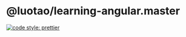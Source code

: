 # @luotao/learning-angular.master

<a href="https://prettier.io/"><img alt="code style: prettier" src="https://img.shields.io/badge/code_style-prettier-ff69b4.svg"></a>
